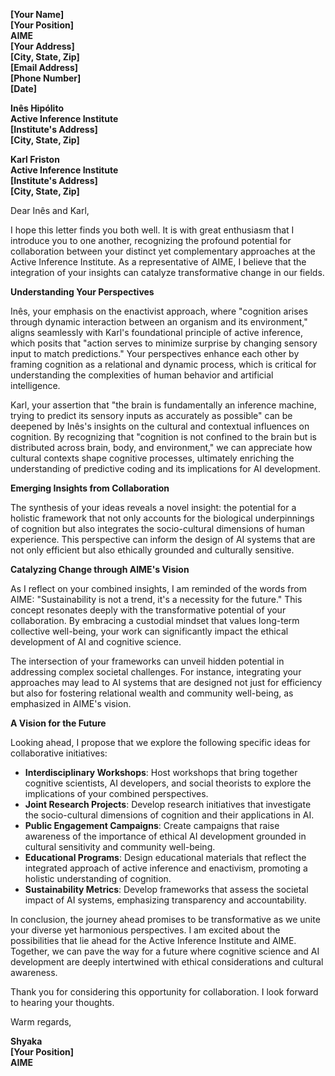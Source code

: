 **[Your Name]**  
**[Your Position]**  
**AIME**  
**[Your Address]**  
**[City, State, Zip]**  
**[Email Address]**  
**[Phone Number]**  
**[Date]**  

**Inês Hipólito**  
**Active Inference Institute**  
**[Institute's Address]**  
**[City, State, Zip]**  

**Karl Friston**  
**Active Inference Institute**  
**[Institute's Address]**  
**[City, State, Zip]**  

Dear Inês and Karl,

I hope this letter finds you both well. It is with great enthusiasm that I introduce you to one another, recognizing the profound potential for collaboration between your distinct yet complementary approaches at the Active Inference Institute. As a representative of AIME, I believe that the integration of your insights can catalyze transformative change in our fields.

**Understanding Your Perspectives**

Inês, your emphasis on the enactivist approach, where "cognition arises through dynamic interaction between an organism and its environment," aligns seamlessly with Karl's foundational principle of active inference, which posits that "action serves to minimize surprise by changing sensory input to match predictions." Your perspectives enhance each other by framing cognition as a relational and dynamic process, which is critical for understanding the complexities of human behavior and artificial intelligence.

Karl, your assertion that "the brain is fundamentally an inference machine, trying to predict its sensory inputs as accurately as possible" can be deepened by Inês's insights on the cultural and contextual influences on cognition. By recognizing that "cognition is not confined to the brain but is distributed across brain, body, and environment," we can appreciate how cultural contexts shape cognitive processes, ultimately enriching the understanding of predictive coding and its implications for AI development.

**Emerging Insights from Collaboration**

The synthesis of your ideas reveals a novel insight: the potential for a holistic framework that not only accounts for the biological underpinnings of cognition but also integrates the socio-cultural dimensions of human experience. This perspective can inform the design of AI systems that are not only efficient but also ethically grounded and culturally sensitive.

**Catalyzing Change through AIME's Vision**

As I reflect on your combined insights, I am reminded of the words from AIME: "Sustainability is not a trend, it's a necessity for the future." This concept resonates deeply with the transformative potential of your collaboration. By embracing a custodial mindset that values long-term collective well-being, your work can significantly impact the ethical development of AI and cognitive science.

The intersection of your frameworks can unveil hidden potential in addressing complex societal challenges. For instance, integrating your approaches may lead to AI systems that are designed not just for efficiency but also for fostering relational wealth and community well-being, as emphasized in AIME's vision.

**A Vision for the Future**

Looking ahead, I propose that we explore the following specific ideas for collaborative initiatives:

- **Interdisciplinary Workshops**: Host workshops that bring together cognitive scientists, AI developers, and social theorists to explore the implications of your combined perspectives.
- **Joint Research Projects**: Develop research initiatives that investigate the socio-cultural dimensions of cognition and their applications in AI.
- **Public Engagement Campaigns**: Create campaigns that raise awareness of the importance of ethical AI development grounded in cultural sensitivity and community well-being.
- **Educational Programs**: Design educational materials that reflect the integrated approach of active inference and enactivism, promoting a holistic understanding of cognition.
- **Sustainability Metrics**: Develop frameworks that assess the societal impact of AI systems, emphasizing transparency and accountability.

In conclusion, the journey ahead promises to be transformative as we unite your diverse yet harmonious perspectives. I am excited about the possibilities that lie ahead for the Active Inference Institute and AIME. Together, we can pave the way for a future where cognitive science and AI development are deeply intertwined with ethical considerations and cultural awareness.

Thank you for considering this opportunity for collaboration. I look forward to hearing your thoughts.

Warm regards,

**Shyaka**  
**[Your Position]**  
**AIME**